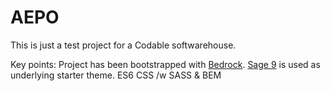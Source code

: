 # AEPO 

This is just a test project for a Codable softwarehouse.

Key points:
Project has been bootstrapped with [Bedrock](https://roots.io/bedrock/).
[Sage 9](https://roots.io/sage/) is used as underlying starter theme.
ES6
CSS /w SASS & BEM
